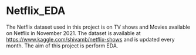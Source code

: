 # Netflix_EDA
The Netflix dataset used in this project is on TV shows and Movies available on Netflix in November 2021. The dataset is available at https://www.kaggle.com/shivamb/netflix-shows and is updated every month. The aim of this project is perform EDA. 
